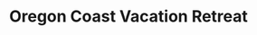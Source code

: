 ---
photo_name: /img/Oregon-Coast-VR.jpg
photo_alt: Oregon Coast Vacation Retreat in Charleston, OR
title: Oregon Coast Vacation Retreat
property_name: Oregon Coast Vacation Retreat
property_category: '4'
address:
  street: 
  street2: 
  city: Charleston
  state: OR
  zip: '97420'
phone_toll_free: 
phone_local: 
units: '1'
cost: '3'
property_description: >-
  Fisherman's paradise w/spacious yard, views of nature & crabbing gear! Ocean meets peaceful tranquility in Charleston. This 3-bedroom home offers both, within walking distance to Bastendorff Beach while still being just off the beaten path.
website: 'https://www.vrbo.com/306282'
amenityList: 
  - amenitySelect: '6'
  - amenitySelect: '7'
---